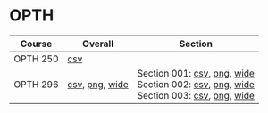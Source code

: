 # OPTH

| Course | Overall | Section |
| ------ | ------- | ------- |
| OPTH 250 | [csv](https://github.com/UCSD-Historical-Enrollment-Data/2025Winter/blob/main/overall/OPTH%20250.csv) |  |
| OPTH 296 | [csv](https://github.com/UCSD-Historical-Enrollment-Data/2025Winter/blob/main/overall/OPTH%20296.csv), [png](https://raw.githubusercontent.com/UCSD-Historical-Enrollment-Data/2025Winter/main/plot_overall/OPTH%20296.png), [wide](https://raw.githubusercontent.com/UCSD-Historical-Enrollment-Data/2025Winter/main/plot_overall_wide/OPTH%20296.png) | Section 001: [csv](https://github.com/UCSD-Historical-Enrollment-Data/2025Winter/blob/main/section/OPTH%20296_001.csv), [png](https://raw.githubusercontent.com/UCSD-Historical-Enrollment-Data/2025Winter/main/plot_section/OPTH%20296_001.png), [wide](https://raw.githubusercontent.com/UCSD-Historical-Enrollment-Data/2025Winter/main/plot_section_wide/OPTH%20296_001.png)<br>Section 002: [csv](https://github.com/UCSD-Historical-Enrollment-Data/2025Winter/blob/main/section/OPTH%20296_002.csv), [png](https://raw.githubusercontent.com/UCSD-Historical-Enrollment-Data/2025Winter/main/plot_section/OPTH%20296_002.png), [wide](https://raw.githubusercontent.com/UCSD-Historical-Enrollment-Data/2025Winter/main/plot_section_wide/OPTH%20296_002.png)<br>Section 003: [csv](https://github.com/UCSD-Historical-Enrollment-Data/2025Winter/blob/main/section/OPTH%20296_003.csv), [png](https://raw.githubusercontent.com/UCSD-Historical-Enrollment-Data/2025Winter/main/plot_section/OPTH%20296_003.png), [wide](https://raw.githubusercontent.com/UCSD-Historical-Enrollment-Data/2025Winter/main/plot_section_wide/OPTH%20296_003.png) |

